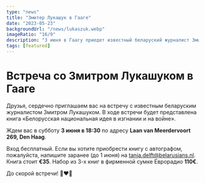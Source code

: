 ```yaml
---
type: "news"
title: "Змитер Лукашук в Гааге"
date: "2023-05-23"
backgroundUrl: "/news/lukaszuk.webp"
imageRatio: "16/9"
description: "3 июня в Гаагу приедет известный беларуский журналист Змитер Лукашук. На встрече с ним будет представлена книга «Беларусская национальная идея в изгнании и на войне»"
tags: [featured]
---
```


# Встреча со Змитром Лукашуком в Гааге

Друзья, сердечно приглашаем вас на встречу с известным беларуским журналистом Змитром Лукашуком. В ходе встречи будет представлена книга «Белорусская национальная идея в изгнании и на войне».

Ждем вас в субботу **3 июня в 18:30** по адресу **Laan van Meerdervoort 269, Den Haag**.

Вход бесплатный. Если вы хотите приобрести книгу с автографом, пожалуйста, напишите заранее (до 1 июня) на [tanja.delft@belarusians.nl](mailto:tanja.delft@belarusians.nl).
Книга стоит **€35**.
Набор из 3-х книг в фирменной сумке Еврорадио **110€**.

До скорой встречи! 🤍❤️🤍